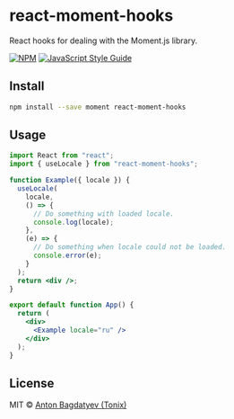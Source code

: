 # react-moment-hooks

React hooks for dealing with the Moment.js library.

[![NPM](https://img.shields.io/npm/v/react-moment-hooks.svg)](https://www.npmjs.com/package/react-moment-hooks) [![JavaScript Style Guide](https://img.shields.io/badge/code_style-standard-brightgreen.svg)](https://standardjs.com)

## Install

```bash
npm install --save moment react-moment-hooks
```

## Usage

```jsx
import React from "react";
import { useLocale } from "react-moment-hooks";

function Example({ locale }) {
  useLocale(
    locale,
    () => {
      // Do something with loaded locale.
      console.log(locale);
    },
    (e) => {
      // Do something when locale could not be loaded.
      console.error(e);
    }
  );
  return <div />;
}

export default function App() {
  return (
    <div>
      <Example locale="ru" />
    </div>
  );
}
```

## License

MIT © [Anton Bagdatyev (Tonix)](https://github.com/tonix-tuft)
